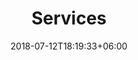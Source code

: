 ---
title: "Services"
date: 2018-07-12T18:19:33+06:00
bgImage: images/background/page-title.png
description : "This is meta description"
headbanner:
  heading: "Statistician based in Bristol (UK)"
  description : "Advice on proposed study or investigation, optimum study design and it’s conduct in context of statistical power and validity <br>
Formulating statistical analysis plan, data analysis and interpretation"
  image: "/images/banner/rstudio-desktop-screen.png"
  position: left
  textOrder: "0"
---